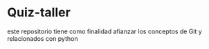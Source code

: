 # Quiz-taller
este repositorio tiene como finalidad afianzar los conceptos de Git y relacionados con python 
